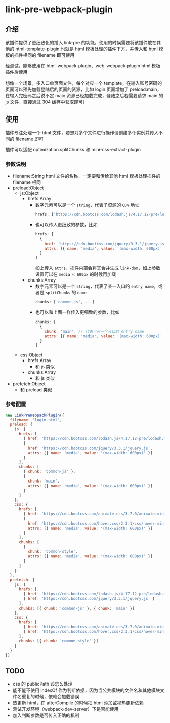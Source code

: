 # link-pre-webpack-plugin

## 介绍

该插件提供了更细致化的插入 link-pre 的功能，使用的时候需要将该插件放在其他的 html-template-plugin 也就是 html 模板处理的插件下方，并传入和 html 模板的插件相同的 filename 即可使用

经测试，能够使用在 html-webpack-plugin、web-webpack-plugin html 模板插件后使用

想像一个场景，多入口单页面文件，每个对应一个 template，在输入账号密码的页面可以预先加载登陆后的页面的资源，比如 login 页面增加了 preload:main，在输入完密码之后说不定 main 资源已经加载完成，登陆之后若需要请求 main 的 js 文件，直接通过 304 缓存中获取即可）

## 使用

插件专注处理一个 html 文件，若想对多个文件进行操作请创建多个实例并传入不同的 filename 即可

插件可以适配 optimization.splitChunks 和 mini-css-extract-plugin

### 参数说明

- filename:String html 文件的名称，一定要和传给其他 html 模板处理插件的 filename 相同
- preload:Object
  - js:Object
    - hrefs:Array
      - 数字元素可以是一个 `string`，代表了资源的 `CDN` 地址
        ```js
        hrefs: ['https://cdn.bootcss.com/lodash.js/4.17.12-pre/lodash.min.js', ...]
        ```
      - 也可以传入更细致的参数，比如
        ```js
        hrefs: [
          {
            href: 'https://cdn.bootcss.com/jquery/3.3.1/jquery.js',
            attrs: [{ name: 'media', value: '(max-width: 600px)' }]
          }
        ]
        ```
        如上传入 `attrs`，插件内部会将其合并生成 `link-dom`，如上参数设置可以在 `media < 600px` 的时候再加载
    - chunks:Array
      - 数字元素可以是一个 `string`，代表了某一入口的 `entry name`，或者是 `splitChunks` 的 `name`
        ```js
        chunks: ['common-js', ...]
        ```
      - 也可以和上面一样传入更细致的参数，比如
        ```js
        chunks: [
          {
            chunk: 'main', // 代表了另一个入口的 entry name
            attrs: [{ name: 'media', value: '(max-width: 600px)' }]
          }
        ]
        ```
  - css:Object
    - hrefs:Array
      - 和 js 类似
    - chunks:Array
      - 和 js 类似
- prefetch:Object
  - 和 preload 类似

### 参考配置

```js
new LinkPreWebpackPlugin({
  filename: 'login.html',
  preload: {
    js: {
      hrefs: [
        { href: 'https://cdn.bootcss.com/lodash.js/4.17.12-pre/lodash.min.js' },
        {
          href: 'https://cdn.bootcss.com/jquery/3.3.1/jquery.js',
          attrs: [{ name: 'media', value: '(max-width: 600px)' }]
        }
      ],
      chunks: [
        { chunk: 'common-js' },
        {
          chunk: 'main',
          attrs: [{ name: 'media', value: '(max-width: 600px)' }]
        }
      ]
    },
    css: {
      hrefs: [
        { href: 'https://cdn.bootcss.com/animate.css/3.7.0/animate.min.css' },
        {
          href: 'https://cdn.bootcss.com/hover.css/2.3.1/css/hover-min.css',
          attrs: [{ name: 'media', value: '(max-width: 600px)' }]
        }
      ],
      chunks: [
        {
          chunk: 'common-style',
          attrs: [{ name: 'media', value: '(max-width: 600px)' }]
        }
      ]
    }
  },
  prefetch: {
    js: {
      hrefs: [
        { href: 'https://cdn.bootcss.com/lodash.js/4.17.12-pre/lodash.min.js' },
        { href: 'https://cdn.bootcss.com/jquery/3.3.1/jquery.js' }
      ],
      chunks: [{ chunk: 'common-js' }, { chunk: 'main' }]
    },
    css: {
      hrefs: [
        { href: 'https://cdn.bootcss.com/animate.css/3.7.0/animate.min.css' },
        { href: 'https://cdn.bootcss.com/hover.css/2.3.1/css/hover-min.css' }
      ],
      chunks: [{ chunk: 'common-style' }]
    }
  }
})
```

## TODO

- css 的 publicPath 该怎么处理
- 能不能不使用 indexOf 作为判断依据，因为当公共模块的文件名和其他模块文件名重复的时候，依赖会加载错误
- 热更新 html，在 afterCompile 的时候把 html 添加监视热更新依赖
- 测试开发环境（webpack-dev-server）下是否能使用
- 加入判断参数是否传入正确的机制

<!-- - as:String --- limit preload
  - script: JavaScript 文件。
  - style: 样式表。
  - font: 字体文件。
  - audio: 音频文件。
  - image: 图片文件。
  - video: 视频文件。
  - document: 一个将要被嵌入到<frame>或<iframe>内部的 HTML 文档。
  - worker: 一个 JavaScript 的 web worker 或 shared worker。
  - embed: 一个将要被嵌入到<embed>元素内部的资源。
  - fetch: 那些将要通过 fetch 和 XHR 请求来获取的资源，比如一个 ArrayBuffer 或 JSON 文件。
  - object: 一个将会被嵌入到<embed>元素内的文件。
  - track: WebVTT 文件。
- crossorigin:boolean
  - true
  - false

## Compiler hooks

- shouldEmit
- done
- additionalPass
- beforeRun
- run
- emit
- afterEmit
- thisCompilation
- compilation
- normalModuleFactory
- contextModuleFactory
- beforeCompile
- compile
- make
- afterCompile
- watchRun
- failed
- invalid
- watchClose
- environment
- afterEnvironment
- afterPlugins
- afterResolvers
- entryOption

### Compiler hooks 触发顺序

- environment
- afterEnvironment
- entryOption
- afterPlugins
- afterResolvers
- beforeRun
- run
- normalModuleFactory
- contextModuleFactory
- beforeCompile
- compile
- thisCompilation
- compilation
- make
- afterCompile
- shouldEmit
- emit
- afterEmit
- done -->
